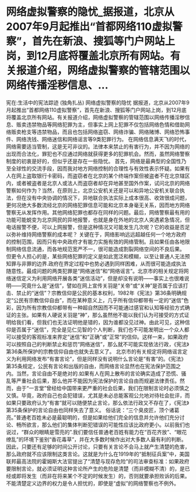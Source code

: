 # 网络虚拟警察的隐忧_据报道，北京从2007年9月起推出“首都网络110虚拟警察”，首先在新浪、搜狐等门户网站上岗，到12月底将覆盖北京所有网站。有关报道介绍，网络虚拟警察的管辖范围以网络传播淫秽信息、...

宪在:生活中的宪法踪迹 (独角扎丛)
网络虚拟警察的隐忧
据报道，北京从2007年9月起推出“首都网络110虚拟警察”，首先在新浪、搜狐等门户网站上岗，到12月底将覆盖北京所有网站。有关报道介绍，网络虚拟警察的管辖范围以网络传播淫秽信息、贩卖违禁物品等网络犯罪为主，但事实上网上犯罪不仅包括网络色情和借助网络贩卖枪支等违禁物品，而且也包括网络盗窃、网络诈骗、网络赌博、网络恐怖事件、网络洗钱、网络迷信和网络谣言等9类犯罪行为。
在网络信息满天飞的时代，网络需要适当管制，这是无可非议的。法律本来禁止的有害行为，并不因为网络的出现而合法化，罪犯也不应通过网络就获得更多的犯罪机会。然而，虽然网络警察制度的初衷是好的，但似乎还是存在一些隐忧。
首先，网络是最典型的全国性乃至全球性的交流手段，因而我对地方网络控制的合理性与有效性表示怀疑。如果有人在网上盗取银行卡密码，而盗窃者在北京的某个终端作案但被盗者不在北京辖区内，或者被盗者是北京人或法人而盗窃者却在异地甚至国外作案，试问北京的网络警察如何作为？当然，在原则上，北京公安机关还是可以和异地公安机关联合执法，但在没有中央协调的情况下，异地联合执法实际上成本很高、收效很成问题，更何况绝大多数流经北京的网络犯罪信息可能和北京本身毫无关系，因而地方网络警察无从发挥作用。其他网络犯罪也都存在同样的问题。最后，网络警察最有用的功能可能蜕变为北京网民的异地报警，也就是身在外地的北京人突遇紧急情况，但电话报警不便，可以上网报警，但是这种情况又可能发生几次呢？它的收益是否足以弥补维持网络警察的成本呢？
关键在于，网络影响远远超越任何一个地方政府的控制范围，因而只有中央政府才有能力实施有效的网络管制。且如果任由各地限制网络信息流通，而各地规范宽严不一，很可能造成割裂网络空间的不良后果。
但更令人担心的是，某些网络犯罪的定义是如此宽泛和模糊，以至让普通人无法预知罪与非罪的边界.政府在界定过程中也势必遇到同样困难，从而很可能造成执法随意性。最成问题的两类犯罪是“网络迷信”和“网络谣言”。北京市的相关规定将网络迷信定义为利用网络开展各类“迷信活动”，但是却没有说明——事实上也很难说明——究竟什么是“迷信”，譬如在网上宣传关羽是“关帝”或“关神”是否属于应该打击、禁止的“迷信”？宗教信仰是公民的基本权利，1982年《宪法》第36条明确规定“公民有宗教信仰自由”，而在某种意义上，几乎所有信仰都带有一定的“迷信”色彩，因为所有宗教信仰都带有一种超自然因而不可能通过感官和认知等经验方式确证的主张。如果有人硬说关羽是“神”，那么虽然他不能以我们认为可接受的方式证明给我们看，但我们也无法证明他是错的，因为谁都没见过神。由此可见，这种信仰是否属于“迷信”，完全是见仁见智的个人判断，我们也不可能发明出一个众人都可以接受的客观标准来界定“迷信”和“正确”或“正常”的信仰。这样一来，如果政府可以按照自己的判断禁止和惩罚“网络迷信”，那么就不可能实现依法行政，《宪法》第36条所保护的宗教信仰自由也就失去意义了。
北京市的有关规定将网络谣言定义为利用网络发布“有害言论”，但是同样没有说明什么言论是“有害”的。《宪法》第35条规定，公民有言论和出版的自由，而网络言论显然也在宪法保护范围之内。当然，言论自由不是绝对的.如果有人在网上散布的言论确实造成了恐慌、骚乱等严重社会后果，那么他并不能因为宪法保护的言论自由而规避法律责任。然而，由于“一言堂”曾经给中国带来更严重的社会后果，我们在限制言论时必须慎之又慎。毕竟，政府自己也会犯错误，尤其是未必总能客观公允地对待社会批评，而如果只要政府认为“有害”就可以随便禁止言论，那么依法行政又不存在了，《宪法》第35条保护的言论自由也同样失去了意义。
俗话说：“三个臭皮匠，顶个诸葛亮。”普通老百姓未必是最聪明的，但是如果给他们完全的信息并允许他们充分讨论、畅所欲言，那么他们的集体判断犯错误的可能性应该比政府更小。以前我们也说过，“群众的眼睛是雪亮的”.我们要信任普通老百姓有能力在“百花齐放”、“眼花缭乱”的环境下鉴别“香花毒草”，并在大多数时候作出对大多数人最有利的判断。因此，只要还有足够的时间公开讨论，只要有关言论不会马上就产生清楚的危害，那么政府就不应该限制这类言论。这就是为什么在1919年的“抵制征兵案”中，美国联邦最高法院的霍姆斯大法官提出了“清楚与现存危险”的司法审查标准：如果政府要限制言论，就必须证明这种言论所产生的危险是清楚（而非模糊不清）的，是已经或即将发生（而非在将来某个不定的时候发生）的，否则就要承担败诉的后果。
不能清楚定义边界的权力是令人担忧的，即使是“虚拟”的网络警察也不例外。